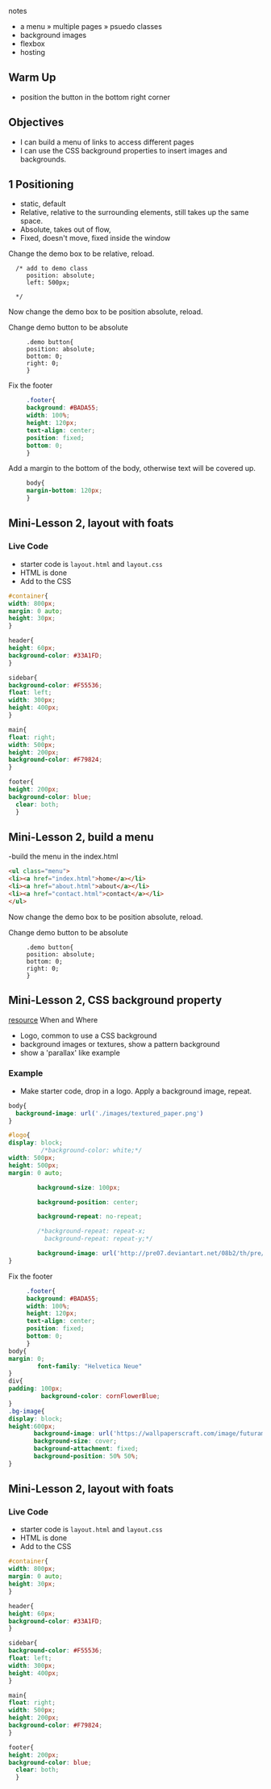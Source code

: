 notes
- a menu » multiple pages » psuedo classes
- background images
- flexbox
- hosting

## Warm Up
- position the button in the bottom right corner

## Objectives
- I can build a menu of links to access different pages
- I can use the CSS background properties to insert images and backgrounds.

## 1 Positioning
- static, default
- Relative, relative to the surrounding elements, still takes up the same space.
- Absolute, takes out of flow,
- Fixed, doesn't move, fixed inside the window

Change the demo box to be relative, reload.
```
  /* add to demo class
     position: absolute;
     left: 500px;

  */
```

Now change the demo box to be position absolute, reload.

Change demo button to be absolute
```
     .demo button{
     position: absolute;
     bottom: 0;
     right: 0;
     }
```

Fix the footer
```css
     .footer{
     background: #BADA55;
     width: 100%;
     height: 120px;
     text-align: center;
     position: fixed;
     bottom: 0;
     }
```
Add a margin to the bottom of the body, otherwise text will be covered up.
```css
     body{
     margin-bottom: 120px;
     }
```

## Mini-Lesson 2, layout with foats

### Live Code
- starter code is `layout.html` and `layout.css`
- HTML is done
- Add to the CSS

```css
#container{
width: 800px;
margin: 0 auto;
height: 30px;
}

header{
height: 60px;
background-color: #33A1FD;
}

sidebar{
background-color: #F55536;
float: left;
width: 300px;
height: 400px;
}

main{
float: right;
width: 500px;
height: 200px;
background-color: #F79824;
}

footer{
height: 200px;
background-color: blue;
  clear: both;
  }
```

## Mini-Lesson 2, build a menu
-build the menu in the index.html
```html
<ul class="menu">
<li><a href="index.html">home</a></li>
<li><a href="about.html">about</a></li>
<li><a href="contact.html">contact</a></li>
</ul>
```

Now change the demo box to be position absolute, reload.

Change demo button to be absolute
```
     .demo button{
     position: absolute;
     bottom: 0;
     right: 0;
     }
```

## Mini-Lesson 2, CSS background property
[resource](https://css-tricks.com/almanac/properties/b/background-image/)
When and Where
- Logo, common to use a CSS background
- background images or textures, show a pattern background
- show a 'parallax' like example

### Example
- Make starter code, drop in a logo. Apply a background image, repeat.

```css
body{
  background-image: url('./images/textured_paper.png')
}

#logo{
display: block;
         /*background-color: white;*/
width: 500px;
height: 500px;
margin: 0 auto;

        background-size: 100px;

        background-position: center;

        background-repeat: no-repeat;

        /*background-repeat: repeat-x;
          background-repeat: repeat-y;*/

        background-image: url('http://pre07.deviantart.net/08b2/th/pre/f/2012/050/0/b/planet_express_logo_by_chupacabrathing-d4qbo3v.png');
}
```

Fix the footer
```css
     .footer{
     background: #BADA55;
     width: 100%;
     height: 120px;
     text-align: center;
     position: fixed;
     bottom: 0;
     }
body{
margin: 0;
        font-family: "Helvetica Neue"
}
div{
padding: 100px;
         background-color: cornFlowerBlue;
}
.bg-image{
display: block;
height:600px;
       background-image: url('https://wallpaperscraft.com/image/futurama_doctor_zoidberg_69273_1920x1080.jpg');
       background-size: cover;
       background-attachment: fixed;
       background-position: 50% 50%;
}
```

## Mini-Lesson 2, layout with foats

### Live Code
- starter code is `layout.html` and `layout.css`
- HTML is done
- Add to the CSS

```css
#container{
width: 800px;
margin: 0 auto;
height: 30px;
}

header{
height: 60px;
background-color: #33A1FD;
}

sidebar{
background-color: #F55536;
float: left;
width: 300px;
height: 400px;
}

main{
float: right;
width: 500px;
height: 200px;
background-color: #F79824;
}

footer{
height: 200px;
background-color: blue;
  clear: both;
  }
```
